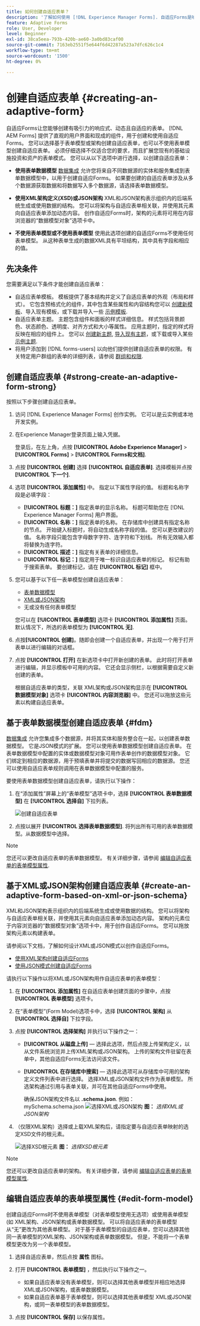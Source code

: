 ```yaml
---
title: 如何创建自适应表单？
description: '了解如何使用 [!DNL Experience Manager Forms]. 自适应Forms是响应式HTML5表单，可简化信息收集和处理。 深入了解如何基于表单数据模型和XML或JSON架构创建自适应表单。 '
feature: Adaptive Forms
role: User, Developer
level: Beginner
exl-id: 38ca5eea-793b-420b-ae60-3a0bd83caf00
source-git-commit: 7163eb2551f5e644f6d42287a523a7dfc626c1c4
workflow-type: tm+mt
source-wordcount: '1500'
ht-degree: 0%

---
```


# 创建自适应表单 {#creating-an-adaptive-form}

自适应Forms让您能够创建有吸引力的响应式、动态且自适应的表单。 [!DNL AEM Forms] 提供了直观的用户界面和现成的组件，用于创建和使用自适应Forms。 您可以选择基于表单模型或架构创建自适应表单，也可以不使用表单模型创建自适应表单。 必须仔细选择不仅适合您的要求，而且扩展您现有的基础设施投资和资产的表单模式。 您可以从以下选项中进行选择，以创建自适应表单：

* **使用表单数据模型**
   [数据集成](data-integration.md) 允许您将来自不同数据源的实体和服务集成到表单数据模型中，以用于创建自适应Forms。 如果要创建的自适应表单涉及从多个数据源获取数据和将数据写入多个数据源，请选择表单数据模型。

   <!--  * **Using an XDP Form Template**
   It is an ideal form model if you have investments in XFA-based or XDP forms. It provides a direct way to convert your XFA-based forms into Adaptive Forms. Any existing XFA rules are retained in the associated Adaptive Forms. The resulting Adaptive Forms support XFA constructs, such as validations, events, properties, and patterns. -->

* **使用XML架构定义(XSD)或JSON架构**
XML和JSON架构表示组织内的后端系统生成或使用数据的结构。 您可以将架构与自适应表单相关联，并使用其元素向自适应表单添加动态内容。 创作自适应Forms时，架构的元素将可用在内容浏览器的“数据模型对象”选项卡中。

* **不使用表单模型或不使用表单模型**
使用此选项创建的自适应Forms不使用任何表单模型。 从这种表单生成的数据XML具有平坦结构，其中具有字段和相应的值。

## 先决条件

您需要满足以下条件才能创建自适应表单：

* 自适应表单模板。 模板提供了基本结构并定义了自适应表单的外观（布局和样式）。 它包含预格式化的组件，其中包含某些属性和内容结构您可以 [创建新模板](template-editor.md)、导入现有模板，或下载并导入一些 [示例模板](https://documentcloud.adobe.com/link/track?uri=urn:aaid:scds:US:3f89abe1-0ece-492a-b5af-57c73badad52).
* 自适应表单主题。 主题包含组件和面板的样式详细信息。 样式包括背景颜色、状态颜色、透明度、对齐方式和大小等属性。 应用主题时，指定的样式将反映在相应的组件上。 您可以 [创建新主题](themes.md), [导入现有主题](import-export-forms-templates.md#uploading-a-theme)，或下载或导入某些 [示例主题](https://documentcloud.adobe.com/link/track?uri=urn:aaid:scds:US:2779f80e-16ba-4cd1-a96f-8e2b53f3be25).
* 将用户添加到 [!DNL forms-users] 以向他们提供创建自适应表单的权限。 有关特定用户群组的表单的详细列表，请参阅 [群组和权限](forms-groups-privileges-tasks.md).

## 创建自适应表单 {#strong-create-an-adaptive-form-strong}

按照以下步骤创建自适应表单。

1. 访问 [!DNL Experience Manager Forms] 创作实例。 它可以是云实例或本地开发实例。

1. 在Experience Manager登录页面上输入凭据。

   登录后，在左上角，点按 **[!UICONTROL Adobe Experience Manager]** > **[!UICONTROL Forms]** > **[!UICONTROL Forms和文档]**.

1. 点按 **[!UICONTROL 创建]** 选择 **[!UICONTROL 自适应表单]**. 选择模板并点按 **[!UICONTROL 下一个]**.
1. 选项 **[!UICONTROL 添加属性]** 中。 指定以下属性字段的值。 标题和名称字段是必填字段：

   * **[!UICONTROL 标题：]** 指定表单的显示名称。 标题可帮助您在 [!DNL Experience Manager Forms] 用户界面。
   * **[!UICONTROL 名称：]** 指定表单的名称。 在存储库中创建具有指定名称的节点。 开始键入标题时，将自动生成名称字段的值。 您可以更改建议的值。 名称字段只能包含字母数字字符、连字符和下划线。 所有无效输入都将替换为连字符。
   * **[!UICONTROL 描述：]** 指定有关表单的详细信息。
   * **[!UICONTROL 标记：]** 指定用于唯一标识自适应表单的标记。 标记有助于搜索表单。 要创建标记，请在 **[!UICONTROL 标记]** 框中。

1. 您可以基于以下任一表单模型创建自适应表单：

   * [表单数据模型](#fdm)

   <!--* [XFA form template](#create-an-adaptive-form-based-on-an-xfa-form-template)-->
   * [XML或JSON架构](#create-an-adaptive-form-based-on-xml-or-json-schema)
   * 无或没有任何表单模型

   您可以在 **[!UICONTROL 表单模型]** 选项卡 **[!UICONTROL 添加属性]** 页面。 默认情况下，所选的表单模型为 **[!UICONTROL 无]**.

1. 点按&#x200B;**[!UICONTROL 创建]**。随即会创建一个自适应表单，并出现一个用于打开表单以进行编辑的对话框。

1. 点按 **[!UICONTROL 打开]** 在新选项卡中打开新创建的表单。 此时将打开表单进行编辑，并显示模板中可用的内容。 它还会显示侧栏，以根据需要自定义新创建的表单。

   根据自适应表单的类型，关联 <!--XFA form template, -->XML架构或JSON架构显示在 **[!UICONTROL 数据模型对象]** 选项卡 **[!UICONTROL 内容浏览器]** 中。 您还可以拖放这些元素以构建自适应表单。

## 基于表单数据模型创建自适应表单 {#fdm}

[数据集成](data-integration.md) 允许您集成多个数据源，并将其实体和服务整合在一起，以创建表单数据模型。 它是JSON模式的扩展。 您可以使用表单数据模型创建自适应表单。 在表单数据模型中配置的实体或数据模型对象可用作表单创作的数据模型对象。 它们绑定到相应的数据源，用于预填表单并将提交的数据写回相应的数据源。 您还可以使用自适应表单规则调用在表单数据模型中配置的服务。

要使用表单数据模型创建自适应表单，请执行以下操作：

1. 在“添加属性”屏幕上的“表单模型”选项卡中，选择 **[!UICONTROL 表单数据模型]** 在 **[!UICONTROL 选择自]** 下拉列表。

   ![创建自适应表单](assets/create-af-1-1.png)

1. 点按以展开 **[!UICONTROL 选择表单数据模型]**. 将列出所有可用的表单数据模型。从数据模型中选择。

>[!NOTE]
>
>您还可以更改自适应表单的表单数据模型。 有关详细步骤，请参阅 [编辑自适应表单的表单模型属性](#edit-form-model).

## 基于XML或JSON架构创建自适应表单 {#create-an-adaptive-form-based-on-xml-or-json-schema}

XML和JSON架构表示组织内的后端系统生成或使用数据的结构。 您可以将架构与自适应表单相关联，并使用其元素向自适应表单添加动态内容。 架构的元素位于内容浏览器的“数据模型对象”选项卡中，用于创作自适应Forms。 您可以拖放架构元素以构建表单。

请参阅以下文档，了解如何设计XML或JSON模式以创作自适应Forms。

* [使用XML架构创建自适应Forms](adaptive-form-xml-schema-form-model.md)
* [使用JSON模式创建自适应Forms](adaptive-form-json-schema-form-model.md)

请执行以下操作以将XML或JSON架构用作自适应表单的表单模型：

1. 在 **[!UICONTROL 添加属性]** 在自适应表单创建页面的步骤中，点按 **[!UICONTROL 表单模型]** 选项卡。
1. 在“表单模型”(Form Model)选项卡中，选择 **[!UICONTROL 架构]** 从 **[!UICONTROL 选择自]** 下拉字段。

1. 点按 **[!UICONTROL 选择架构]** 并执行以下操作之一：

   * **[!UICONTROL 从磁盘上传]**  — 选择此选项，然后点按上传架构定义，以从文件系统浏览并上传XML架构或JSON架构。 上传的架构文件驻留在表单中，其他自适应Forms无法访问该文件。
   * **[!UICONTROL 在存储库中搜索]**  — 选择此选项可从存储库中可用的架构定义文件列表中进行选择。 选择XML或JSON架构文件作为表单模型。 所选架构通过引用与表单关联，并可在其他自适应Forms中使用。

      确保JSON架构文件名以 **.schema.json**. 例如：mySchema.schema.json
   ![选择XML或JSON架构](assets/upload-schema.png)
   **图：** *选择XML或JSON架构*

1. （仅限XML架构）选择或上载XML架构后，请指定要与自适应表单映射的选定XSD文件的根元素。

   ![选择XSD根元素](assets/xsd-root-element.png)
   **图：** *选择XSD根元素*

>[!NOTE]
>
>您还可以更改自适应表单的架构。 有关详细步骤，请参阅 [编辑自适应表单的表单模型属性](#edit-form-model).

## 编辑自适应表单的表单模型属性 {#edit-form-model}

创建自适应Forms时不使用表单模型（对表单模型使用无选项）或使用表单模型(如 <!-- form template, --> XML架构、JSON架构或表单数据模型。 可以将自适应表单的表单模型从“无”更改为其他表单模型。 对于基于表单模型的自适应表单，您可以选择其他 <!-- form template,--> 同一表单模型的XML架构、JSON架构或表单数据模型。 但是，不能将一个表单模型更改为另一个表单模型。

1. 选择自适应表单，然后点按 **属性** 图标。
1. 打开 **[!UICONTROL 表单模型]** ，然后执行以下操作之一。

   * 如果自适应表单没有表单模型，则可以选择其他表单模型并相应地选择 <!-- a form template, --> XML或JSON架构，或表单数据模型。
   * 如果自适应表单基于表单模型，则可以选择其他表单模型 <!-- form template, --> XML或JSON架构，或同一表单模型的表单数据模型。

1. 点按 **[!UICONTROL 保存]** 以保存属性。

